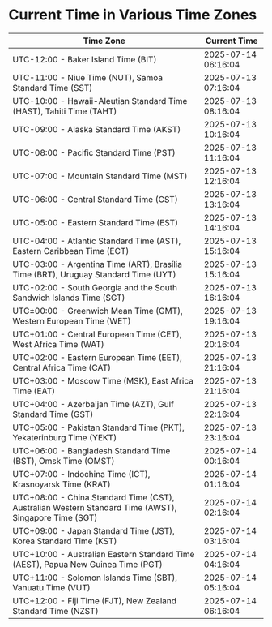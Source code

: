 # Current Time in Various Time Zones

| Time Zone | Current Time |
|-----------|--------------|
| UTC-12:00 - Baker Island Time (BIT) | 2025-07-14 06:16:04 |
| UTC-11:00 - Niue Time (NUT), Samoa Standard Time (SST) | 2025-07-13 07:16:04 |
| UTC-10:00 - Hawaii-Aleutian Standard Time (HAST), Tahiti Time (TAHT) | 2025-07-13 08:16:04 |
| UTC-09:00 - Alaska Standard Time (AKST) | 2025-07-13 10:16:04 |
| UTC-08:00 - Pacific Standard Time (PST) | 2025-07-13 11:16:04 |
| UTC-07:00 - Mountain Standard Time (MST) | 2025-07-13 12:16:04 |
| UTC-06:00 - Central Standard Time (CST) | 2025-07-13 13:16:04 |
| UTC-05:00 - Eastern Standard Time (EST) | 2025-07-13 14:16:04 |
| UTC-04:00 - Atlantic Standard Time (AST), Eastern Caribbean Time (ECT) | 2025-07-13 15:16:04 |
| UTC-03:00 - Argentina Time (ART), Brasília Time (BRT), Uruguay Standard Time (UYT) | 2025-07-13 15:16:04 |
| UTC-02:00 - South Georgia and the South Sandwich Islands Time (SGT) | 2025-07-13 16:16:04 |
| UTC±00:00 - Greenwich Mean Time (GMT), Western European Time (WET) | 2025-07-13 19:16:04 |
| UTC+01:00 - Central European Time (CET), West Africa Time (WAT) | 2025-07-13 20:16:04 |
| UTC+02:00 - Eastern European Time (EET), Central Africa Time (CAT) | 2025-07-13 21:16:04 |
| UTC+03:00 - Moscow Time (MSK), East Africa Time (EAT) | 2025-07-13 21:16:04 |
| UTC+04:00 - Azerbaijan Time (AZT), Gulf Standard Time (GST) | 2025-07-13 22:16:04 |
| UTC+05:00 - Pakistan Standard Time (PKT), Yekaterinburg Time (YEKT) | 2025-07-13 23:16:04 |
| UTC+06:00 - Bangladesh Standard Time (BST), Omsk Time (OMST) | 2025-07-14 00:16:04 |
| UTC+07:00 - Indochina Time (ICT), Krasnoyarsk Time (KRAT) | 2025-07-14 01:16:04 |
| UTC+08:00 - China Standard Time (CST), Australian Western Standard Time (AWST), Singapore Time (SGT) | 2025-07-14 02:16:04 |
| UTC+09:00 - Japan Standard Time (JST), Korea Standard Time (KST) | 2025-07-14 03:16:04 |
| UTC+10:00 - Australian Eastern Standard Time (AEST), Papua New Guinea Time (PGT) | 2025-07-14 04:16:04 |
| UTC+11:00 - Solomon Islands Time (SBT), Vanuatu Time (VUT) | 2025-07-14 05:16:04 |
| UTC+12:00 - Fiji Time (FJT), New Zealand Standard Time (NZST) | 2025-07-14 06:16:04 |

